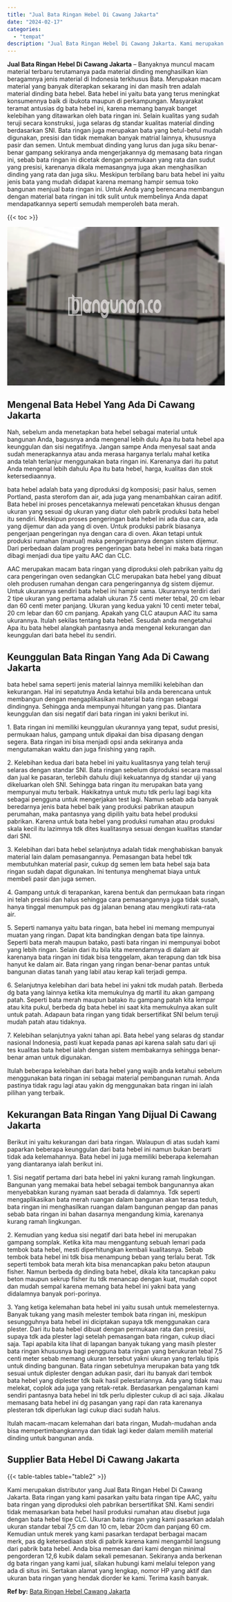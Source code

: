 ```yaml
---
title: "Jual Bata Ringan Hebel Di Cawang Jakarta"
date: "2024-02-17"
categories: 
  - "tempat"
description: "Jual Bata Ringan Hebel Di Cawang Jakarta. Kami merupakan distributor yang Jual Bata Ringan Hebel Di Cawang Jakarta. Bata ringan yang kami pasarkan yaitu bata..."
---
```


**Jual Bata Ringan Hebel Di Cawang Jakarta** – Banyaknya muncul macam material terbaru terutamanya pada material dinding menghasilkan kian beragamnya jenis material di Indonesia terkhusus Bata. Merupakan macam material yang banyak diterapkan sekarang ini dan masih tren adalah material dinding bata hebel. Bata hebel ini yaitu bata yang terus meningkat konsumennya baik di ibukota maupun di perkampungan. Masyarakat teramat antusias dg bata hebel ini, karena memang banyak banget kelebihan yang ditawarkan oleh bata ringan ini. Selain kualitas yang sudah teruji secara konstruksi, juga selaras dg standar kualitas material dinding berdasarkan SNI. Bata ringan juga merupakan bata yang betul-betul mudah digunakan, presisi dan tidak memakan banyak matrial lainnya, khususnya pasir dan semen. Untuk membuat dinding yang lurus dan juga siku benar-benar gampang sekiranya anda mengerjakannya dg memasang bata ringan ini, sebab bata ringan ini dicetak dengan permukaan yang rata dan sudut yang presisi, karenanya dikala memasangnya juga akan menghasilkan dinding yang rata dan juga siku. Meskipun terbilang baru bata hebel ini yaitu jenis bata yang mudah didapat karena memang hampir semua toko bangunan menjual bata ringan ini. Untuk Anda yang berencana membangun dengan material bata ringan ini tdk sulit untuk membelinya Anda dapat mendapatkannya seperti semudah memperoleh bata merah.

{{< toc >}}

![Jual Bata Ringan Hebel Di Cawang Jakarta](/images/jual-hebel-murah-43.png)

## Mengenal Bata Hebel Yang Ada Di Cawang Jakarta

Nah, sebelum anda menetapkan bata hebel sebagai material untuk bangunan Anda, bagusnya anda mengenal lebih dulu Apa itu bata hebel apa keunggulan dan sisi negatifnya. Jangan sampe Anda menyesal saat anda sudah menerapkannya atau anda merasa harganya terlalu mahal ketika anda telah terlanjur menggunakan bata ringan ini. Karenanya dari itu patut Anda mengenal lebih dahulu Apa itu bata hebel, harga, kualitas dan stok ketersediaannya.

bata hebel adalah bata yang diproduksi dg komposisi; pasir halus, semen Portland, pasta sterofom dan air, ada juga yang menambahkan cairan aditif. Bata hebel ini proses pencetakannya melewati pencetakan khusus dengan ukuran yang sesuai dg ukuran yang diatur oleh pabrik produksi bata hebel itu sendiri. Meskipun proses pengeringan bata hebel ini ada dua cara, ada yang dijemur dan ada yang di oven. Untuk produksi pabrik biasanya pengerjaan pengeringan nya dengan cara di oven. Akan tetapi untuk produksi rumahan (manual) maka pengeringannya dengan sistem dijemur. Dari perbedaan dalam progres pengeringan bata hebel ini maka bata ringan dibagi menjadi dua tipe yaitu AAC dan CLC.

AAC merupakan macam bata ringan yang diproduksi oleh pabrikan yaitu dg cara pengeringan oven sedangkan CLC merupakan bata hebel yang dibuat oleh produsen rumahan dengan cara pengeringannya dg sistem dijemur. Untuk ukurannya sendiri bata hebel ini hampir sama. Ukurannya terdiri dari 2 tipe ukuran yang pertama adalah ukuran 7.5 centi meter tebal, 20 cm lebar dan 60 centi meter panjang. Ukuran yang kedua yakni 10 centi meter tebal, 20 cm lebar dan 60 cm panjang. Apakah yang CLC ataupun AAC itu sama ukurannya. Itulah sekilas tentang bata hebel. Sesudah anda mengetahui Apa itu bata hebel alangkah pantasnya anda mengenal kekurangan dan keunggulan dari bata hebel itu sendiri.

## Keunggulan Bata Ringan Yang Ada Di Cawang Jakarta

bata hebel sama seperti jenis material lainnya memiliki kelebihan dan kekurangan. Hal ini sepatutnya Anda ketahui bila anda berencana untuk membangun dengan mengaplikasikan material bata ringan sebagai dindingnya. Sehingga anda mempunyai hitungan yang pas. Diantara keunggulan dan sisi negatif dari bata ringan ini yakni berikut ini.

1\. Bata ringan ini memiliki keunggulan ukurannya yang tepat, sudut presisi, permukaan halus, gampang untuk dipakai dan bisa dipasang dengan segera. Bata ringan ini bisa menjadi opsi anda sekiranya anda mengutamakan waktu dan juga finishing yang rapih.

2\. Kelebihan kedua dari bata hebel ini yaitu kualitasnya yang telah teruji selaras dengan standar SNI. Bata ringan sebelum diproduksi secara massal dan jual ke pasaran, terlebih dahulu diuji kekuatannya dg standar uji yang dikeluarkan oleh SNI. Sehingga bata ringan itu merupakan bata yang mempunyai mutu terbaik. Hakikatnya untuk mutu tdk perlu lagi bagi kita sebagai pengguna untuk mengerjakan test lagi. Namun sebab ada banyak beredarnya jenis bata hebel baik yang produksi pabrikan ataupun perumahan, maka pantasnya yang dipilih yaitu bata hebel produksi pabrikan. Karena untuk bata hebel yang produksi rumahan atau produksi skala kecil itu lazimnya tdk dites kualitasnya sesuai dengan kualitas standar dari SNI.

3\. Kelebihan dari bata hebel selanjutnya adalah tidak menghabiskan banyak material lain dalam pemasangannya. Pemasangan bata hebel tdk membutuhkan material pasir, cukup dg semen lem bata hebel saja bata ringan sudah dapat digunakan. Ini tentunya menghemat biaya untuk membeli pasir dan juga semen.

4\. Gampang untuk di terapankan, karena bentuk dan permukaan bata ringan ini telah presisi dan halus sehingga cara pemasangannya juga tidak susah, hanya tinggal menumpuk pas dg jalanan benang atau mengikuti rata-rata air.

5\. Seperti namanya yaitu bata ringan, bata hebel ini memang mempunyai muatan yang ringan. Dapat kita bandingkan dengan bata tipe lainnya. Seperti bata merah maupun batako, pasti bata ringan ini mempunyai bobot yang lebih ringan. Selain dari itu bila kita merendamnya di dalam air karenanya bata ringan ini tidak bisa tenggelam, akan terapung dan tdk bisa hanyut ke dalam air. Bata ringan yang ringan benar-benar pantas untuk bangunan diatas tanah yang labil atau kerap kali terjadi gempa.

6\. Selanjutnya kelebihan dari bata hebel ini yakni tdk mudah patah. Berbeda dg bata yang lainnya ketika kita memukulnya dg martil itu akan gampang patah. Seperti bata merah maupun batako itu gampang patah kita lempar atau kita pukul, berbeda dg bata hebel ini saat kita memukulnya akan sulit untuk patah. Adapaun bata ringan yang tidak bersertifikat SNI belum teruji mudah patah atau tidaknya.

7\. Kelebihan selanjutnya yakni tahan api. Bata hebel yang selaras dg standar nasional Indonesia, pasti kuat kepada panas api karena salah satu dari uji tes kualitas bata hebel ialah dengan sistem membakarnya sehingga benar-benar aman untuk digunakan.

Itulah beberapa kelebihan dari bata hebel yang wajib anda ketahui sebelum menggunakan bata ringan ini sebagai material pembangunan rumah. Anda pastinya tidak ragu lagi atau yakin dg menggunakan bata ringan ini ialah pilihan yang terbaik.

## Kekurangan Bata Ringan Yang Dijual Di Cawang Jakarta

Berikut ini yaitu kekurangan dari bata ringan. Walaupun di atas sudah kami paparkan beberapa keunggulan dari bata hebel ini namun bukan berarti tidak ada kelemahannya. Bata hebel ini juga memiliki beberapa kelemahan yang diantaranya ialah berikut ini.

1\. Sisi negatif pertama dari bata hebel ini yakni kurang ramah lingkungan. Bangunan yang memakai bata hebel sebagai tembok bangunannya akan menyebabkan kurang nyaman saat berada di dalamnya. Tdk seperti mengaplikasikan bata merah ruangan dalam bangunan akan terasa teduh, bata ringan ini menghasilkan ruangan dalam bangunan pengap dan panas sebab bata ringan ini bahan dasarnya mengandung kimia, karenanya kurang ramah lingkungan.

2\. Kemudian yang kedua sisi negatif dari bata hebel ini merupakan gampang somplak. Ketika kita mau menggantung sebuah lemari pada tembok bata hebel, mesti diperhitungkan kembali kualitasnya. Sebab tembok bata hebel ini tdk bisa menampung beban yang terlalu berat. Tdk seperti tembok bata merah kita bisa menancapkan paku beton ataupun fisher. Namun berbeda dg dinding bata hebel, dikala kita tancapkan paku beton maupun sekrup fisher itu tdk menancap dengan kuat, mudah copot dan mudah sempal karena memang bata hebel ini yakni bata yang didalamnya banyak pori-porinya.

3\. Yang ketiga kelemahan bata hebel ini yaitu susah untuk memelesternya. Banyak tukang yang masih melester tembok bata ringan ini, meskipun sesungguhnya bata hebel ini diciptakan supaya tdk menggunakan cara plester. Dari itu bata hebel dibuat dengan permukaan rata dan presisi, supaya tdk ada plester lagi setelah pemasangan bata ringan, cukup diaci saja. Tapi apabila kita lihat di lapangan banyak tukang yang masih plester bata ringan khususnya bagi pengguna bata ringan yang berukuran tebal 7,5 centi meter sebab memang ukuran tersebut yakni ukuran yang terlalu tipis untuk dinding bangunan. Bata ringan sebetulnya merupakan bata yang tdk sesuai untuk diplester dengan adukan pasir, dari itu banyak dari tembok bata hebel yang diplester tdk baik hasil pelestariannya. Ada yang tidak mau melekat, coplok ada juga yang retak-retak. Berdasarkan pengalaman kami sendiri pantasnya bata hebel ini tdk perlu diplester cukup di aci saja. Jikalau memasang bata hebel ini dg pasangan yang rapi dan rata karenanya plesteran tdk diperlukan lagi cukup diaci sudah halus.

Itulah macam-macam kelemahan dari bata ringan, Mudah-mudahan anda bisa mempertimbangkannya dan tidak lagi keder dalam memilih material dinding untuk bangunan anda.

## Supplier Bata Hebel Di Cawang Jakarta

{{< table-tables table="table2" >}}

Kami merupakan distributor yang Jual Bata Ringan Hebel Di Cawang Jakarta. Bata ringan yang kami pasarkan yaitu bata ringan tipe AAC, yaitu bata ringan yang diproduksi oleh pabrikan bersertifikat SNI. Kami sendiri tidak memasarkan bata hebel hasil produksi rumahan atau disebut juga dengan bata hebel tipe CLC. Ukuran bata ringan yang kami pasarkan adalah ukuran standar tebal 7,5 cm dan 10 cm, lebar 20cm dan panjang 60 cm. Kemudian untuk merek yang kami pasarkan terdapat berbagai macam merk, pas dg ketersediaan stok di pabrik karena kami mengambil langsung dari pabrik bata hebel. Anda bisa memesan dari kami dengan minimal pengorderan 12,6 kubik dalam sekali pemesanan. Sekiranya anda berkenan dg bata ringan yang kami jual, silakan hubungi kami melalui telepon yang ada di situs ini. Sertakan alamat yang lengkap, nomor HP yang aktif dan ukuran bata ringan yang hendak diorder ke kami. Terima kasih banyak.

**Ref by:** [Bata Ringan Hebel Cawang Jakarta](https://id.wikipedia.org/wiki/Bata)
